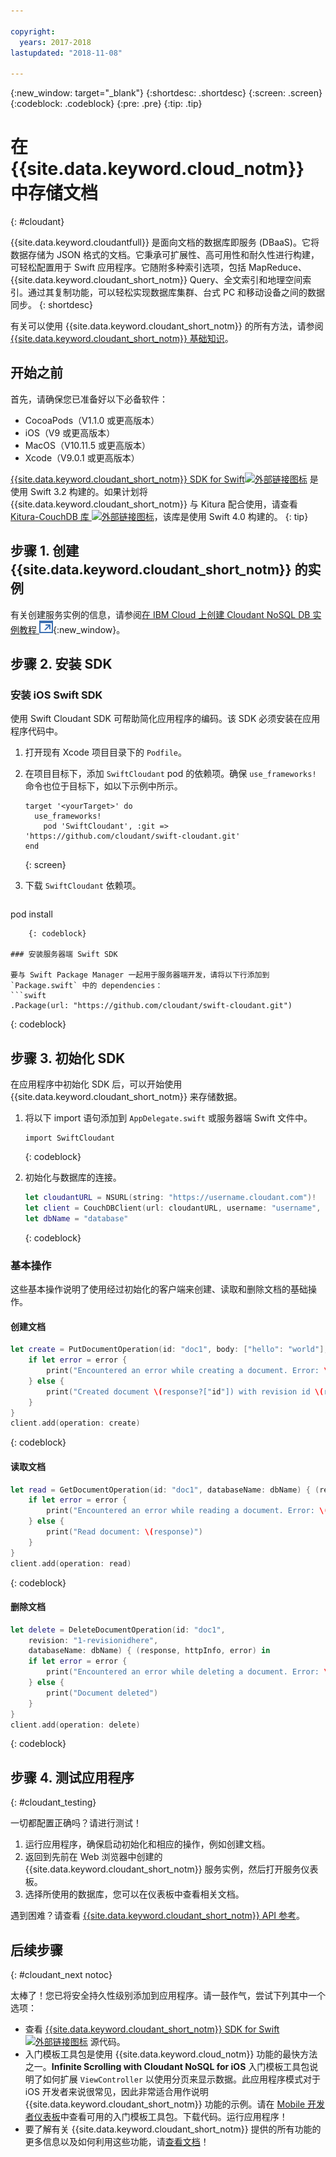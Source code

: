 ```yaml
---

copyright:
  years: 2017-2018
lastupdated: "2018-11-08"

---
```

{:new_window: target="_blank"}
{:shortdesc: .shortdesc}
{:screen: .screen}
{:codeblock: .codeblock}
{:pre: .pre}
{:tip: .tip}

# 在 {{site.data.keyword.cloud_notm}} 中存储文档
{: #cloudant}

{{site.data.keyword.cloudantfull}} 是面向文档的数据库即服务 (DBaaS)。它将数据存储为 JSON 格式的文档。它秉承可扩展性、高可用性和耐久性进行构建，可轻松配置用于 Swift 应用程序。它随附多种索引选项，包括 MapReduce、{{site.data.keyword.cloudant_short_notm}} Query、全文索引和地理空间索引。通过其复制功能，可以轻松实现数据库集群、台式 PC 和移动设备之间的数据同步。
{: shortdesc}

有关可以使用 {{site.data.keyword.cloudant_short_notm}} 的所有方法，请参阅 [{{site.data.keyword.cloudant_short_notm}} 基础知识](/docs/services/Cloudant/basics/index.html#cloudant-nosql-db-basics)。

## 开始之前

首先，请确保您已准备好以下必备软件：
 * CocoaPods（V1.1.0 或更高版本）
 * iOS（V9 或更高版本）
 * MacOS（V10.11.5 或更高版本）
 * Xcode（V9.0.1 或更高版本）

[{{site.data.keyword.cloudant_short_notm}} SDK for Swift![外部链接图标](../../icons/launch-glyph.svg "外部链接图标")](https://github.com/cloudant/swift-cloudant) 是使用 Swift 3.2 构建的。如果计划将 {{site.data.keyword.cloudant_short_notm}} 与 Kitura 配合使用，请查看 [Kitura-CouchDB 库 ![外部链接图标](../../icons/launch-glyph.svg "外部链接图标")](https://github.com/IBM-Swift/Kitura-CouchDB)，该库是使用 Swift 4.0 构建的。
{: tip}

## 步骤 1. 创建 {{site.data.keyword.cloudant_short_notm}} 的实例

有关创建服务实例的信息，请参阅[在 IBM Cloud 上创建 Cloudant NoSQL DB 实例教程 ![外部链接图标](../images/launch-glyph.svg "外部链接图标")](https://console.bluemix.net/docs/services/Cloudant/tutorials/create_service.html#creating-a-cloudant-nosql-db-instance-on-ibm-cloud){:new_window}。

## 步骤 2. 安装 SDK

### 安装 iOS Swift SDK

使用 Swift Cloudant SDK 可帮助简化应用程序的编码。该 SDK 必须安装在应用程序代码中。

1. 打开现有 Xcode 项目目录下的 `Podfile`。
2. 在项目目标下，添加 `SwiftCloudant` pod 的依赖项。确保 `use_frameworks!` 命令也位于目标下，如以下示例中所示。
    ```
    target '<yourTarget>' do
      use_frameworks!
        pod 'SwiftCloudant', :git => 'https://github.com/cloudant/swift-cloudant.git'
    end
    ```
    {: screen}

3. 下载 `SwiftCloudant` 依赖项。
    ```
pod install
```
    {: codeblock}

### 安装服务器端 Swift SDK

要与 Swift Package Manager 一起用于服务器端开发，请将以下行添加到 `Package.swift` 中的 dependencies：
```swift
.Package(url: "https://github.com/cloudant/swift-cloudant.git")
```
{: codeblock}

## 步骤 3. 初始化 SDK

在应用程序中初始化 SDK 后，可以开始使用 {{site.data.keyword.cloudant_short_notm}} 来存储数据。

1.  将以下 import 语句添加到 `AppDelegate.swift` 或服务器端 Swift 文件中。
    ```
    import SwiftCloudant
    ```
    {: codeblock}

2. 初始化与数据库的连接。
    ```swift
    let cloudantURL = NSURL(string: "https://username.cloudant.com")!
    let client = CouchDBClient(url: cloudantURL, username: "username", password: "password")
    let dbName = "database"
    ```
    {: codeblock}

### 基本操作
这些基本操作说明了使用经过初始化的客户端来创建、读取和删除文档的基础操作。

#### 创建文档
```swift
let create = PutDocumentOperation(id: "doc1", body: ["hello": "world"], databaseName: dbName) {(response, httpInfo, error) in
    if let error = error {
        print("Encountered an error while creating a document. Error: \(error)")
    } else {
        print("Created document \(response?["id"]) with revision id \(response?["rev"])")
    }
}
client.add(operation: create)
```
{: codeblock}

#### 读取文档
```swift
let read = GetDocumentOperation(id: "doc1", databaseName: dbName) { (response, httpInfo, error) in
    if let error = error {
        print("Encountered an error while reading a document. Error: \(error)")
    } else {
        print("Read document: \(response)")
    }   
}
client.add(operation: read)
```
{: codeblock}

#### 删除文档
```swift
let delete = DeleteDocumentOperation(id: "doc1",
    revision: "1-revisionidhere",
    databaseName: dbName) { (response, httpInfo, error) in
    if let error = error {
        print("Encountered an error while deleting a document. Error: \(error)")
    } else {
        print("Document deleted")
    }   
}
client.add(operation: delete)
```
{: codeblock}

## 步骤 4. 测试应用程序
{: #cloudant_testing}

一切都配置正确吗？请进行测试！

1. 运行应用程序，确保启动初始化和相应的操作，例如创建文档。
2. 返回到先前在 Web 浏览器中创建的 {{site.data.keyword.cloudant_short_notm}} 服务实例，然后打开服务仪表板。
3. 选择所使用的数据库，您可以在仪表板中查看相关文档。

遇到困难？请查看 [{{site.data.keyword.cloudant_short_notm}} API 参考](/docs/services/Cloudant/api/index.html#api-reference-overview)。

## 后续步骤
{: #cloudant_next notoc}

太棒了！您已将安全持久性级别添加到应用程序。请一鼓作气，尝试下列其中一个选项：

* 查看 [{{site.data.keyword.cloudant_short_notm}} SDK for Swift ![外部链接图标](../../icons/launch-glyph.svg "外部链接图标")](https://github.com/cloudant/swift-cloudant) 源代码。
* 入门模板工具包是使用 {{site.data.keyword.cloud_notm}} 功能的最快方法之一。**Infinite Scrolling with Cloudant NoSQL for iOS** 入门模板工具包说明了如何扩展 `ViewController` 以使用分页来显示数据。此应用程序模式对于 iOS 开发者来说很常见，因此非常适合用作说明 {{site.data.keyword.cloudant_short_notm}} 功能的示例。请在 [Mobile 开发者仪表板](https://console.bluemix.net/developer/mobile/dashboard)中查看可用的入门模板工具包。下载代码。运行应用程序！
* 要了解有关 {{site.data.keyword.cloudant_short_notm}} 提供的所有功能的更多信息以及如何利用这些功能，请[查看文档](/docs/services/Cloudant/index.html)！
